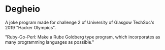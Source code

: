 Degheio
=======
A joke program made for challenge 2 of University of Glasgow TechSoc's 2019 "Hacker Olympics".

"Ruby-Go-Perl: Make a Rube Goldberg type program, which incorporates as many programming languages as possible."


